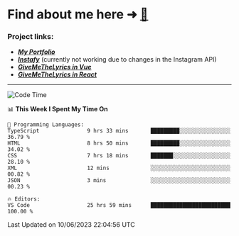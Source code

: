 # Find about me here ➜ [🧑](https://pauabella.dev)

### Project links:
- ***[My Portfolio](https://pauabella.dev)***
- ***[Instafy](https://instafy.me)*** (currently not working due to changes in the Instagram API)
- ***[GiveMeTheLyrics in Vue](https://lyrics.pauabella.dev)***
- ***[GiveMeTheLyrics in React](https://pauabella.dev/GiveMeTheLyrics)***

---
<!--START_SECTION:waka-->
![Code Time](http://img.shields.io/badge/Code%20Time-2%2C219%20hrs%2040%20mins-blue)

📊 **This Week I Spent My Time On** 

```text
💬 Programming Languages: 
TypeScript               9 hrs 33 mins       █████████░░░░░░░░░░░░░░░░   36.79 % 
HTML                     8 hrs 50 mins       █████████░░░░░░░░░░░░░░░░   34.02 % 
CSS                      7 hrs 18 mins       ███████░░░░░░░░░░░░░░░░░░   28.10 % 
XML                      12 mins             ░░░░░░░░░░░░░░░░░░░░░░░░░   00.82 % 
JSON                     3 mins              ░░░░░░░░░░░░░░░░░░░░░░░░░   00.23 % 

🔥 Editors: 
VS Code                  25 hrs 59 mins      █████████████████████████   100.00 % 
```


 Last Updated on 10/06/2023 22:04:56 UTC
<!--END_SECTION:waka-->
